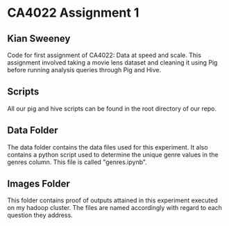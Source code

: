 # CA4022 Assignment 1

## Kian Sweeney

Code for first assignment of CA4022: Data at speed and scale. This assignment
involved taking a movie lens dataset and cleaning it using Pig before running
analysis queries through Pig and Hive.

## Scripts
All our pig and hive scripts can be found in the root directory of our repo.

## Data Folder
The data folder contains the data files used for this experiment. It also contains
a python script used to determine the unique genre values in the genres column.
This file is called "genres.ipynb".

## Images Folder
This folder contains proof of outputs attained in this experiment executed on
my hadoop cluster. The files are named accordingly with regard to each question
they address. 
